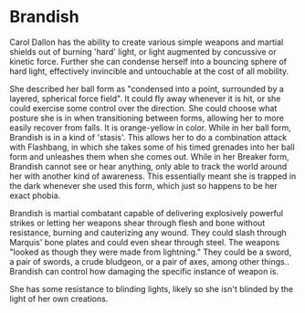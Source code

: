 # Brandish
Carol Dallon has the ability to create various simple weapons and martial shields out of burning 'hard' light, or light augmented by concussive or kinetic force. Further she can condense herself into a bouncing sphere of hard light, effectively invincible and untouchable at the cost of all mobility.

She described her ball form as "condensed into a point, surrounded by a layered, spherical force field". It could fly away whenever it is hit, or she could exercise some control over the direction. She could choose what posture she is in when transitioning between forms, allowing her to more easily recover from falls. It is orange-yellow in color. While in her ball form, Brandish is in a kind of 'stasis'. This allows her to do a combination attack with Flashbang, in which she takes some of his timed grenades into her ball form and unleashes them when she comes out. While in her Breaker form, Brandish cannot see or hear anything, only able to track the world around her with another kind of awareness. This essentially meant she is trapped in the dark whenever she used this form, which just so happens to be her exact phobia.

Brandish is martial combatant capable of delivering explosively powerful strikes or letting her weapons shear through flesh and bone without resistance, burning and cauterizing any wound. They could slash through Marquis' bone plates and could even shear through steel. The weapons "looked as though they were made from lightning." They could be a sword, a pair of swords, a crude bludgeon, or a pair of axes, among other things.. Brandish can control how damaging the specific instance of weapon is.

She has some resistance to blinding lights, likely so she isn't blinded by the light of her own creations.
